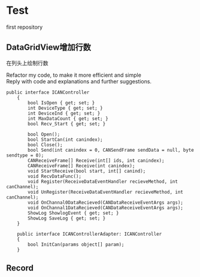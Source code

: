 # Test
first repository
## DataGridView增加行数
在列头上绘制行数

Refactor my code, to make it more efficient and simple  
Reply with code and explanations and further suggestions.

```CSharp
public interface ICANController
    {
        bool IsOpen { get; set; }
        int DeviceType { get; set; }
        int DeviceInd { get; set; }
        int MaxDataCount { get; set; }
        bool Recv_Start { get; set; }
       
        bool Open();
        bool StartCan(int canindex);
        bool Close();
        bool Send(int canindex = 0, CANSendFrame sendData = null, byte sendtype = 0);
        CANReceiveFrame[] Receive(int[] ids, int canindex);
        CANReceiveFrame[] Receive(int canindex);
        void StartReceive(bool start, int[] canind);
        void RecvDataFunc();
        void Register(ReceiveDataEventHandler recieveMethod, int canChannel);
        void UnRegister(ReceiveDataEventHandler recieveMethod, int canChannel);
        void OnChannal0DataRecieved(CANDataReceiveEventArgs args);
        void OnChannal1DataRecieved(CANDataReceiveEventArgs args);
        ShowLog ShowlogEvent { get; set; }
        ShowLog SaveLog { get; set; }
    }

    public interface ICANControllerAdapter: ICANController
    {
        bool InitCan(params object[] param);
    }
```
## Record
